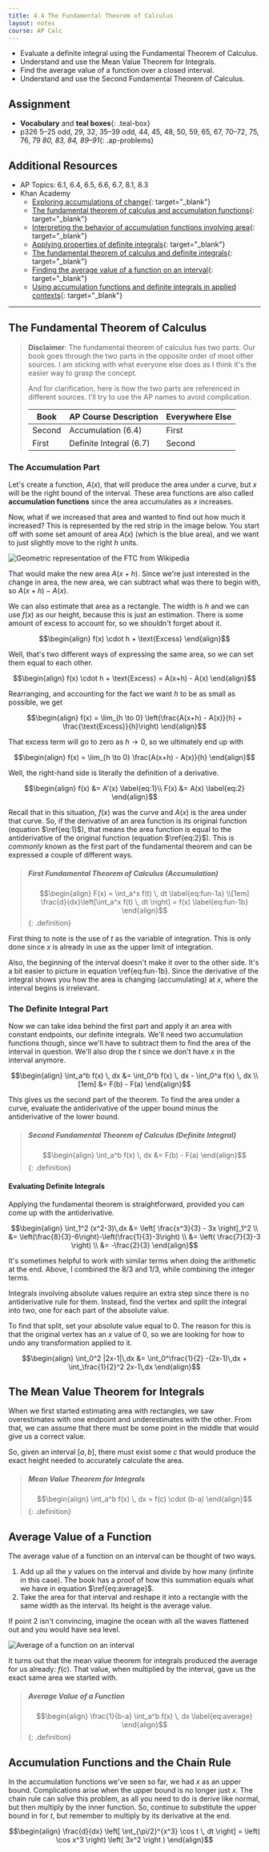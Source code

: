 ```yaml
---
title: 4.4 The Fundamental Theorem of Calculus
layout: notes
course: AP Calc
---
```


- Evaluate a definite integral using the Fundamental Theorem of Calculus.
- Understand and use the Mean Value Theorem for Integrals.
- Find the average value of a function over a closed interval.
- Understand and use the Second Fundamental Theorem of Calculus.

## Assignment

- **Vocabulary** and **teal boxes**{: .teal-box}
- p326 5–25 odd, 29, 32, 35–39 odd, 44, 45, 48, 50, 59, 65, 67, 70–72, 75, 76, 79 *80, 83, 84, 89–91*{: .ap-problems}

## Additional Resources

- AP Topics: 6.1, 6.4, 6.5, 6.6, 6.7, 8.1, 8.3
- Khan Academy
  - [Exploring accumulations of change](https://www.khanacademy.org/math/ap-calculus-ab/ab-integration-new/ab-6-1/v/introduction-to-integral-calculus){: target="_blank"}
  - [The fundamental theorem of calculus and accumulation functions](https://www.khanacademy.org/math/ap-calculus-ab/ab-integration-new/ab-6-4/v/fundamental-theorem-of-calculus){: target="_blank"}
  - [Interpreting the behavior of accumulation functions involving area](https://www.khanacademy.org/math/ap-calculus-ab/ab-integration-new/ab-6-5/v/interpreting-behavior-of-antiderivative){: target="_blank"}
  - [Applying properties of definite integrals](https://www.khanacademy.org/math/ap-calculus-ab/ab-integration-new/ab-6-6/v/negative-definite-integrals){: target="_blank"}
  - [The fundamental theorem of calculus and definite integrals](https://www.khanacademy.org/math/ap-calculus-ab/ab-integration-new/ab-6-7/v/connecting-the-first-and-second-fundamental-theorems-of-calculus){: target="_blank"}
  - [Finding the average value of a function on an interval](https://www.khanacademy.org/math/ap-calculus-ab/ab-applications-of-integration-new/ab-8-1/v/average-function-value-closed-interval){: target="_blank"}
  - [Using accumulation functions and definite integrals in applied contexts](https://www.khanacademy.org/math/ap-calculus-ab/ab-applications-of-integration-new/ab-8-3/v/area-under-rate-net-change){: target="_blank"}

---

## The Fundamental Theorem of Calculus

> **Disclaimer**: The fundamental theorem of calculus has two parts. Our book goes through the two parts in the opposite order of most other sources. I am sticking with what everyone else does as I think it's the easier way to grasp the concept.
>
> And for clarification, here is how the two parts are referenced in different sources. I'll try to use the AP names to avoid complication.
>
> | Book   | AP Course Description   | Everywhere Else |
> | ------ | ----------------------- | --------------- |
> | Second | Accumulation (6.4)      | First           |
> | First  | Definite Integral (6.7) | Second          |

### The Accumulation Part

Let's create a function, $A(x)$, that will produce the area under a curve, but $x$ will be the right bound of the interval. These area functions are also called **accumulation functions** since the area accumulates as $x$ increases.

Now, what if we increased that area and wanted to find out how much it increased? This is represented by the red strip in the image below. You start off with some set amount of area $A(x)$ (which is the blue area), and we want to just slightly move to the right $h$ units.

![Geometric representation of the FTC from Wikipedia](./img/4.4-figure-1.png)

That would make the new area $A(x+h)$. Since we're just interested in the change in area, the new area, we can subtract what was there to begin with, so $A(x+h) - A(x)$.

We can also estimate that area as a rectangle. The width is $h$ and we can use $f(x)$ as our height, because this is just an estimation. There is some amount of excess to account for, so we shouldn't forget about it.

$$\begin{align}
f(x) \cdot h + \text{Excess}
\end{align}$$

Well, that's two different ways of expressing the same area, so we can set them equal to each other.

$$\begin{align}
f(x) \cdot h + \text{Excess} = A(x+h) - A(x)
\end{align}$$

Rearranging, and accounting for the fact we want $h$ to be as small as possible, we get

$$\begin{align}
f(x) = \lim_{h \to 0} \left(\frac{A(x+h) - A(x)}{h} + \frac{\text{Excess}}{h}\right)
\end{align}$$

That excess term will go to zero as $h \to 0$, so we ultimately end up with

$$\begin{align}
f(x) = \lim_{h \to 0} \frac{A(x+h) - A(x)}{h}
\end{align}$$

Well, the right-hand side is literally the definition of a derivative.

$$\begin{align}
f(x) &= A'(x) \label{eq:1}\\
F(x) &= A(x) \label{eq:2}
\end{align}$$

Recall that in this situation, $f(x)$ was the curve and $A(x)$ is the area under that curve. So, if the derivative of an area function is its original function (equation $\ref{eq:1}$), that means the area function is equal to the antiderivative of the original function (equation $\ref{eq:2}$). This is *commonly* known as the first part of the fundamental theorem and can be expressed a couple of different ways.

> ##### First Fundamental Theorem of Calculus (Accumulation)
>
> $$\begin{align}
> F(x) = \int_a^x f(t) \, dt \label{eq:fun-1a} \\[1em]
> \frac{d}{dx}\left[\int_a^x f(t) \, dt \right] = f(x) \label{eq:fun-1b}
> \end{align}$$
{: .definition}

First thing to note is the use of $t$ as the variable of integration. This is only done since $x$ is already in use as the upper limit of integration.

Also, the beginning of the interval doesn't make it over to the other side. It's a bit easier to picture in equation \ref{eq:fun-1b}. Since the derivative of the integral shows you how the area is changing (accumulating) at $x$, where the interval begins is irrelevant.

### The Definite Integral Part

Now we can take idea behind the first part and apply it an area with constant endpoints, our definite integrals. We'll need two accumulation functions though, since we'll have to subtract them to find the area of the interval in question. We'll also drop the $t$ since we don't have $x$ in the interval anymore.

$$\begin{align}
\int_a^b f(x) \, dx &= \int_0^b f(x) \, dx - \int_0^a f(x) \, dx \\[1em]
                    &= F(b) - F(a)
\end{align}$$

This gives us the second part of the theorem. To find the area under a curve, evaluate the antiderivative of the upper bound minus the antiderivative of the lower bound.

> ##### Second Fundamental Theorem of Calculus (Definite Integral)
>
> $$\begin{align}
> \int_a^b f(x) \, dx &= F(b) - F(a)
> \end{align}$$
{: .definition}

#### Evaluating Definite Integrals

Applying the fundamental theorem is straightforward, provided you can come up with the antiderivative.

$$\begin{align}
\int_1^2 (x^2-3)\,dx &= \left[ \frac{x^3}{3} - 3x \right]_1^2 \\
                     &= \left(\frac{8}{3}-6\right)-\left(\frac{1}{3}-3\right) \\
                     &= \left( \frac{7}{3}-3 \right) \\
                     &= -\frac{2}{3}
\end{align}$$

It's sometimes helpful to work with similar terms when doing the arithmetic at the end. Above, I combined the $8/3$ and $1/3$, while combining the integer terms.

Integrals involving absolute values require an extra step since there is no antiderivative rule for them. Instead, find the vertex and split the integral into two, one for each part of the absolute value.

To find that split, set your absolute value equal to $0$. The reason for this is that the original vertex has an $x$ value of $0$, so we are looking for how to undo any transformation applied to it.

$$\begin{align}
\int_0^2 |2x-1|\,dx &= \int_0^\frac{1}{2} -(2x-1)\,dx + \int_\frac{1}{2}^2 2x-1\,dx
\end{align}$$

## The Mean Value Theorem for Integrals

When we first started estimating area with rectangles, we saw overestimates with one endpoint and underestimates with the other. From that, we can assume that there must be some point in the middle that would give us a correct value.

So, given an interval $[a,b]$, there must exist some $c$ that would produce the exact height needed to accurately calculate the area.

> ##### Mean Value Theorem for Integrals
>
> $$\begin{align}
> \int_a^b f(x) \, dx = f(c) \cdot (b-a)
> \end{align}$$
{: .definition}

## Average Value of a Function

The average value of a function on an interval can be thought of two ways.

1. Add up all the $y$ values on the interval and divide by how many (infinite in this case). The book has a proof of how this summation equals what we have in equation $\ref{eq:average}$.
2. Take the area for that interval and reshape it into a rectangle with the same width as the interval. Its height is the average value.

If point 2 isn't convincing, imagine the ocean with all the waves flattened out and you would have sea level.

![Average of a function on an interval](./img/4.4-average.png)

It turns out that the mean value theorem for integrals produced the average for us already: $f(c)$. That value, when multiplied by the interval, gave us the exact same area we started with.

> ##### Average Value of a Function
>
> $$\begin{align}
> \frac{1}{b-a} \int_a^b f(x) \, dx \label{eq:average}
> \end{align}$$
{: .definition}

## Accumulation Functions and the Chain Rule

In the accumulation functions we've seen so far, we had $x$ as an upper bound. Complications arise when the upper bound is no longer just $x$. The chain rule can solve this problem, as all you need to do is derive like normal, but then multiply by the inner function. So, continue to substitute the upper bound in for $t$, but remember to multiply by its derivative at the end.

$$\begin{align}
\frac{d}{dx} \left[ \int_{\pi/2}^{x^3} \cos t \, dt \right] = \left( \cos x^3 \right) \left( 3x^2 \right )
\end{align}$$
